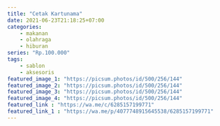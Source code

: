 ```yaml
---
title: "Cetak Kartunama"
date: 2021-06-23T21:18:25+07:00
categories:
    - makanan
    - olahraga
    - hiburan
series: "Rp.100.000"
tags:
    - sablon
    - aksesoris
featured_image_1: "https://picsum.photos/id/500/256/144"
featured_image_2: "https://picsum.photos/id/500/256/144"
featured_image_3: "https://picsum.photos/id/500/256/144"
featured_image_4: "https://picsum.photos/id/500/256/144"
featured_link : "https://wa.me/c/6285157199771"
featured_link_1 : "https://wa.me/p/4077748915645538/6285157199771"
---
```


